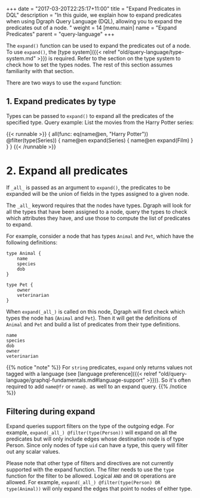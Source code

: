 +++
date = "2017-03-20T22:25:17+11:00"
title = "Expand Predicates in DQL"
description = "In this guide, we explain how to expand predicates when using Dgraph Query Language (DQL), allowing you to expand the predicates out of a node. "
weight = 14
[menu.main]
    name = "Expand Predicates"
    parent = "query-language"
+++

The `expand()` function can be used to expand the predicates out of a node. To
use `expand()`, the [type system]({{< relref "old/query-language/type-system.md" >}}) is required.
Refer to the section on the type system to check how to set the types
nodes. The rest of this section assumes familiarity with that section.

There are two ways to use the `expand` function:

## 1. Expand predicates by type

Types can be passed to `expand()` to expand all the predicates of the specified type.
Query example: List the movies from the Harry Potter series:

{{< runnable >}}
{
  all(func: eq(name@en, "Harry Potter")) @filter(type(Series)) {
    name@en
    expand(Series) {
      name@en
      expand(Film)
    }
  }
}
{{< /runnable >}}

# 2. Expand all predicates

If `_all_` is passed as an argument to `expand()`, the predicates to be
expanded will be the union of fields in the types assigned to a given node.

The `_all_` keyword requires that the nodes have types. Dgraph will look for all
the types that have been assigned to a node, query the types to check which
attributes they have, and use those to compute the list of predicates to expand.

For example, consider a node that has types `Animal` and `Pet`, which have
the following definitions:

```
type Animal {
    name
    species
    dob
}

type Pet {
    owner
    veterinarian
}
```

When `expand(_all_)` is called on this node, Dgraph will first check which types
the node has (`Animal` and `Pet`). Then it will get the definitions of `Animal`
and `Pet` and build a list of predicates from their type definitions.

```
name
species
dob
owner
veterinarian
```

{{% notice "note" %}}
For `string` predicates, `expand` only returns values not tagged with a language
(see [language preference]({{< relref "old/query-language/graphql-fundamentals.md#language-support" >}})).  So it's often
required to add `name@fr` or `name@.` as well to an expand query.
{{% /notice  %}}

## Filtering during expand

Expand queries support filters on the type of the outgoing edge. For example,
`expand(_all_) @filter(type(Person))` will expand on all the predicates but will
only include edges whose destination node is of type Person. Since only nodes of
type `uid` can have a type, this query will filter out any scalar values.

Please note that other type of filters and directives are not currently supported
with the expand function. The filter needs to use the `type` function for the
filter to be allowed. Logical `AND` and `OR` operations are allowed. For
example, `expand(_all_) @filter(type(Person) OR type(Animal))` will only expand
the edges that point to nodes of either type.
